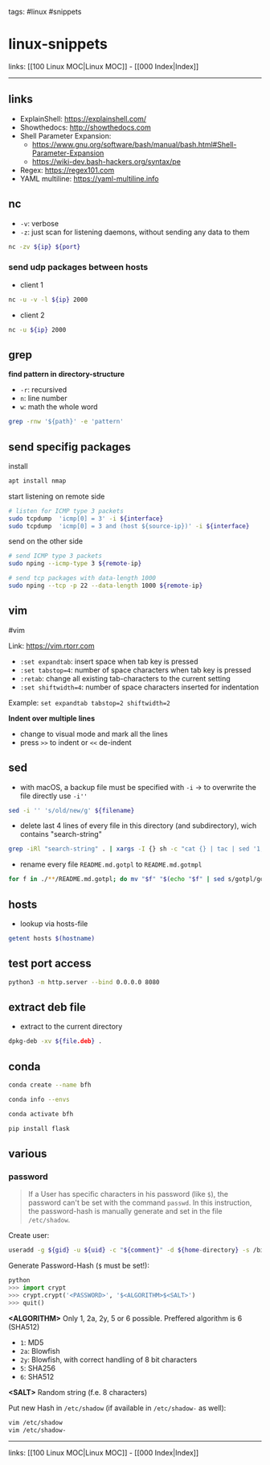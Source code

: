 tags: #linux #snippets

# linux-snippets

links: [[100 Linux MOC|Linux MOC]] - [[000 Index|Index]]

---

## links
- ExplainShell: https://explainshell.com/
- Showthedocs: http://showthedocs.com
- Shell Parameter Expansion:
	- https://www.gnu.org/software/bash/manual/bash.html#Shell-Parameter-Expansion
	- https://wiki-dev.bash-hackers.org/syntax/pe
- Regex: https://regex101.com
- YAML multiline: https://yaml-multiline.info
## nc
- `-v`: verbose
- `-z`: just scan for listening daemons, without sending any data to them

```bash
nc -zv ${ip} ${port}
```

### send udp packages between hosts
- client 1
```bash
nc -u -v -l ${ip} 2000
```
- client 2
```bash
nc -u ${ip} 2000
```

## grep
**find pattern in directory-structure**
- `-r`: recursived
- `n`: line number
- `w`: math the whole word

```bash
grep -rnw '${path}' -e 'pattern'
```

## send specifig packages
install
```bash
apt install nmap
```

start listening on remote side
```bash
# listen for ICMP type 3 packets
sudo tcpdump  'icmp[0] = 3' -i ${interface}
sudo tcpdump  'icmp[0] = 3 and (host ${source-ip})' -i ${interface}
```

send on the other side
```bash
# send ICMP type 3 packets
sudo nping --icmp-type 3 ${remote-ip}

# send tcp packages with data-length 1000
sudo nping --tcp -p 22 --data-length 1000 ${remote-ip}
```

## vim
#vim

Link: https://vim.rtorr.com

- `:set expandtab`: insert space when tab key is pressed
- `:set tabstop=4`: number of space characters when tab key is pressed
- `:retab`: change all existing tab-characters to the current setting
- `:set shiftwidth=4`: number of space characters inserted for indentation

Example: `set expandtab tabstop=2 shiftwidth=2`

**Indent over multiple lines**
- change to visual mode and mark all the lines
- press `>>` to indent or `<<` de-indent

## sed
- with macOS, a backup file must be specified with `-i` -> to overwrite the file directly use `-i''` 

```bash
sed -i '' 's/old/new/g' ${filename}
```

- delete last 4 lines of every file in this directory (and subdirectory), wich contains "search-string"
```bash
grep -iRl "search-string" . | xargs -I {} sh -c "cat {} | tac | sed '1,4 d' | tac > {}.test && mv {}.test {}"
```

- rename every file `README.md.gotpl` to `README.md.gotmpl`
```bash
for f in ./**/README.md.gotpl; do mv "$f" "$(echo "$f" | sed s/gotpl/gotmpl/)"; done
```

## hosts
- lookup via hosts-file
```bash
getent hosts $(hostname)
```

## test port access

```bash
python3 -m http.server --bind 0.0.0.0 8080
```

## extract deb file
- extract to the current directory
```bash
dpkg-deb -xv ${file.deb} .
```

## conda

```bash
conda create --name bfh

conda info --envs

conda activate bfh

pip install flask
```
## various
### password

> If a User has specific characters in his password (like `$`), the password can't be set with the command `passwd`. In this instruction, the password-hash is manually generate and set in the file `/etc/shadow`.

Create user:
```bash
useradd -g ${gid} -u ${uid} -c "${comment}" -d ${home-directory} -s /bin/bash ${username}
```

Generate Password-Hash (`$` must be set!):
```python
python
>>> import crypt
>>> crypt.crypt('<PASSWORD>', '$<ALGORITHM>$<SALT>')
>>> quit() 
```

**\<ALGORITHM\>**
Only 1, 2a, 2y, 5 or 6 possible. Preffered algorithm is 6 (SHA512)
- `1`: MD5
- `2a`: Blowfish
- `2y`: Blowfish, with correct handling of 8 bit characters
- `5`: SHA256
- `6`: SHA512

**\<SALT\>**
Random string (f.e. 8 characters)

Put new Hash in `/etc/shadow` (if available in `/etc/shadow-` as well):
```bash
vim /etc/shadow
vim /etc/shadow-
```

---
links: [[100 Linux MOC|Linux MOC]] - [[000 Index|Index]]